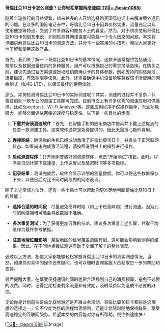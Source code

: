 **哥倫比亞10日卡怎么测速？让你轻松掌握网络速度[[TG💪+ @esim1088](https://t.me/s/esim1088)]**

随着全球旅行的日益频繁，越来越多的人开始选择购买国际电话卡来解决境外通讯的问题。在众多的国际电话卡中，哥倫比亞10日卡因其价格实惠、流量充足以及使用便捷等特点，受到了许多游客和商务人士的喜爱。然而，对于初次使用哥倫比亞10日卡的朋友来说，如何检测其网络速度可能是一个令人困惑的问题。本文将详细讲解哥倫比亞10日卡的测速方法，并分享一些实用的小技巧，帮助大家更好地了解和使用这款产品。

首先，我们来了解一下哥倫比亞10日卡的基本情况。这款卡通常提供包括通话、短信以及数据流量在内的多种服务，用户可以根据自己的需求灵活选择。在购买之前，建议先通过官方渠道或授权经销商确认卡的具体参数，例如支持的网络频段、流量额度、有效期限等信息。此外，还需要确保手机设备能够兼容该卡所使用的网络制式（如4G LTE），以保证最佳的使用体验。

那么，如何检测哥倫比亞10日卡的实际网速呢？其实，测速的过程并不复杂，只需要借助一款专业的测速工具即可完成。目前市面上有许多优秀的测速应用可供选择，比如Speedtest、Wi-Fi Analyzer等。这些应用程序不仅操作简单，而且功能强大，能够全面评估网络的速度与稳定性。以下是一些具体的步骤：

1. **下载并安装测速软件**：首先，在智能手机的应用商店中搜索并下载上述提到的任意一款测速工具。这类软件通常是免费提供的，因此无需担心额外费用。
   
2. **连接网络**：确保你的手机已经成功激活了哥倫比亞10日卡，并且处于正常联网状态。如果尚未完成激活流程，请按照说明书上的指引进行操作。

3. **启动测速程序**：打开刚刚安装好的测速软件，点击“开始测试”按钮。此时，程序会自动计算下载速度、上传速度以及延迟时间等多项指标。

4. **记录结果**：测试完成后，软件会显示详细的测量数据。你可以将这些数值保存下来，以便日后对比不同时间段内的网络表现。

除了上述常规方法外，还有一些小贴士可以帮助你更准确地判断哥倫比亞10日卡的性能：

- **选择合适的时间段**：尽量避免高峰时段（如上下班高峰期）进行测速，因为此时的网络拥堵可能会导致数据不准确。
  
- **多次重复测试**：为了获得更加可靠的结论，建议多次重复上述步骤，并取平均值作为最终参考依据。

- **注意地理位置影响**：某些地区的信号覆盖范围有限，这可能会影响到测得的结果。因此，在不同地点尝试测速有助于全面了解卡的整体表现。

通过以上方法，相信大家都能够轻松掌握哥倫比亞10日卡的真实网速情况。当然，如果你对具体的操作还有疑问，也可以随时咨询客服人员获取进一步的帮助和支持。

最后提醒大家，在享受便捷通讯的同时也要合理规划自己的消费预算，避免不必要的浪费。同时，记得定期检查剩余流量和有效期，及时续费以免造成不必要的麻烦。

无论你是计划前往哥倫比亞旅游还是开展业务活动，哥倫比亞10日卡都将是您理想的选择之一。它不仅能为您的旅程增添便利，还能让您随时随地保持联系，享受高速稳定的互联网服务。希望本文的内容能对你有所帮助，祝你旅途愉快！

[[TG💪+ @esim1088](https://t.me/s/esim1088) ![Image](https://i.postimg.cc/4NQfJmqS/Snipaste-2025-05-13-00-14-12.png)]